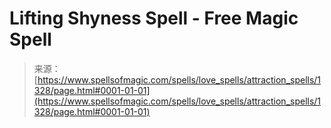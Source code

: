 <!--yml
category: 未分类
date: 2024-06-12 18:34:22
-->

# Lifting Shyness Spell - Free Magic Spell

> 来源：[https://www.spellsofmagic.com/spells/love_spells/attraction_spells/1328/page.html#0001-01-01](https://www.spellsofmagic.com/spells/love_spells/attraction_spells/1328/page.html#0001-01-01)
